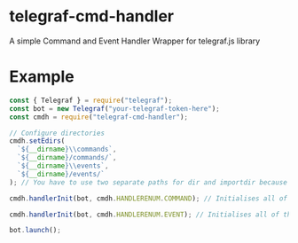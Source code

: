 # telegraf-cmd-handler

A simple Command and Event Handler Wrapper for telegraf.js library

# Example

```javascript
const { Telegraf } = require("telegraf");
const bot = new Telegraf("your-telegraf-token-here");
const cmdh = require("telegraf-cmd-handler");

// Configure directories
cmdh.setEdirs(
  `${__dirname}\\commands`,
  `${__dirname}/commands/`,
  `${__dirname}\\events`,
  `${__dirname}/events/`
); // You have to use two separate paths for dir and importdir because of path issues

cmdh.handlerInit(bot, cmdh.HANDLERENUM.COMMAND); // Initialises all of the commands

cmdh.handlerInit(bot, cmdh.HANDLERENUM.EVENT); // Initialises all of the events

bot.launch();
```

